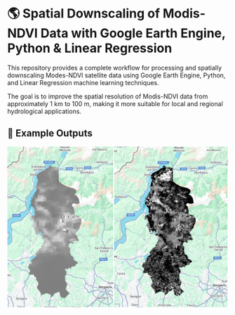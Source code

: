 # 🌎 Spatial Downscaling of Modis-NDVI Data with Google Earth Engine, Python & Linear Regression
This repository provides a complete workflow for processing and spatially downscaling Modes-NDVI satellite data using Google Earth Engine, Python, and Linear Regression machine learning techniques.

The goal is to improve the spatial resolution of Modis-NDVI data from approximately 1 km to 100 m, making it more suitable for local and regional hydrological applications.

## 📸 Example Outputs
![image alt](https://github.com/SaeidDaliriSusefi/Modis-NDVI-Downscaling/blob/0e2dbe4329144cb988b54f580eae1a746b8e5398/Images/Modis_NDVI.png)

